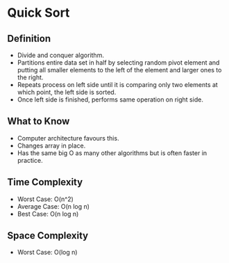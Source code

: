 # Quick Sort

## Definition
- Divide and conquer algorithm.
- Partitions entire data set in half by selecting random pivot element and putting all smaller elements to the left of the element and larger ones to the right.
- Repeats process on left side until it is comparing only two elements at which point, the left side is sorted.
- Once left side is finished, performs same operation on right side.

## What to Know
- Computer architecture favours this.
- Changes array in place.
- Has the same big O as many other algorithms but is often faster in practice.

## Time Complexity
- Worst Case: O(n^2)
- Average Case: O(n log n)
- Best Case: O(n log n)

## Space Complexity 
- Worst Case: O(log n)